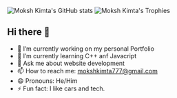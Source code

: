 ![Moksh Kimta's GitHub stats](https://github-readme-stats.vercel.app/api?username=mokshkimta21&show_icons=true&theme=radical)
![Moksh Kimta's Trophies](https://github-profile-trophy.vercel.app/?username=mokshkimta21&rank=S,AAA)

## Hi there 👋
- 🔭 I’m currently working on my personal Portfolio
- 🌱 I’m currently learning C++ anf Javacript
- 💬 Ask me about website development 
- 📫 How to reach me: mokshkimta777@gmail.com
- 😄 Pronouns: He/Him
- ⚡ Fun fact: I like cars and tech.
